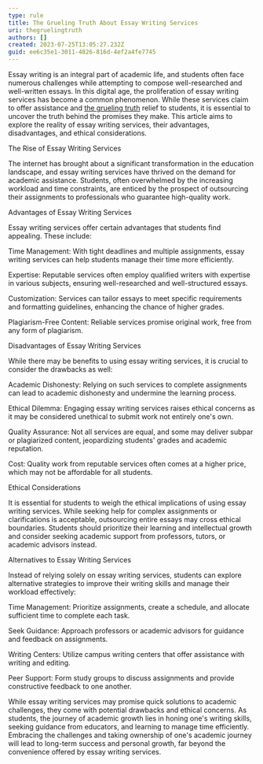 ```yaml
---
type: rule
title: The Grueling Truth About Essay Writing Services
uri: thegruelingtruth
authors: []
created: 2023-07-25T13:05:27.232Z
guid: ee6c35e1-3011-4826-816d-4ef2a4fe7745
---
```

<!--StartFragment-->

Essay writing is an integral part of academic life, and students often face numerous challenges while attempting to compose well-researched and well-written essays. In this digital age, the proliferation of essay writing services has become a common phenomenon. While these services claim to offer assistance and [the grueling truth](https://thegruelingtruth.com/hockey/is-hockey-popular-among-students/) relief to students, it is essential to uncover the truth behind the promises they make. This article aims to explore the reality of essay writing services, their advantages, disadvantages, and ethical considerations.



The Rise of Essay Writing Services



The internet has brought about a significant transformation in the education landscape, and essay writing services have thrived on the demand for academic assistance. Students, often overwhelmed by the increasing workload and time constraints, are enticed by the prospect of outsourcing their assignments to professionals who guarantee high-quality work.



Advantages of Essay Writing Services



Essay writing services offer certain advantages that students find appealing. These include:



Time Management: With tight deadlines and multiple assignments, essay writing services can help students manage their time more efficiently.



Expertise: Reputable services often employ qualified writers with expertise in various subjects, ensuring well-researched and well-structured essays.



Customization: Services can tailor essays to meet specific requirements and formatting guidelines, enhancing the chance of higher grades.



Plagiarism-Free Content: Reliable services promise original work, free from any form of plagiarism.



Disadvantages of Essay Writing Services



While there may be benefits to using essay writing services, it is crucial to consider the drawbacks as well:



Academic Dishonesty: Relying on such services to complete assignments can lead to academic dishonesty and undermine the learning process.



Ethical Dilemma: Engaging essay writing services raises ethical concerns as it may be considered unethical to submit work not entirely one's own.



Quality Assurance: Not all services are equal, and some may deliver subpar or plagiarized content, jeopardizing students' grades and academic reputation.



Cost: Quality work from reputable services often comes at a higher price, which may not be affordable for all students.



Ethical Considerations



It is essential for students to weigh the ethical implications of using essay writing services. While seeking help for complex assignments or clarifications is acceptable, outsourcing entire essays may cross ethical boundaries. Students should prioritize their learning and intellectual growth and consider seeking academic support from professors, tutors, or academic advisors instead.



Alternatives to Essay Writing Services



Instead of relying solely on essay writing services, students can explore alternative strategies to improve their writing skills and manage their workload effectively:



Time Management: Prioritize assignments, create a schedule, and allocate sufficient time to complete each task.



Seek Guidance: Approach professors or academic advisors for guidance and feedback on assignments.



Writing Centers: Utilize campus writing centers that offer assistance with writing and editing.



Peer Support: Form study groups to discuss assignments and provide constructive feedback to one another.



While essay writing services may promise quick solutions to academic challenges, they come with potential drawbacks and ethical concerns. As students, the journey of academic growth lies in honing one's writing skills, seeking guidance from educators, and learning to manage time efficiently. Embracing the challenges and taking ownership of one's academic journey will lead to long-term success and personal growth, far beyond the convenience offered by essay writing services.



<!--EndFragment-->